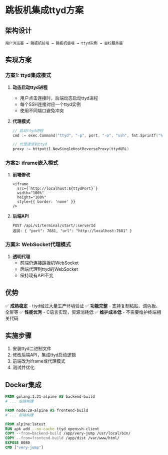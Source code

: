 # 跳板机集成ttyd方案

## 架构设计

```
用户浏览器 → 跳板机前端 → 跳板机后端 → ttyd实例 → 目标服务器
```

## 实现方案

### 方案1: ttyd集成模式

1. **动态启动ttyd进程**
   - 用户点击连接时，后端动态启动ttyd进程
   - 每个SSH连接对应一个ttyd实例
   - 使用不同端口避免冲突

2. **代理模式**
   ```go
   // 启动ttyd进程
   cmd := exec.Command("ttyd", "-p", port, "-o", "ssh", fmt.Sprintf("%s@%s", username, host))
   
   // 代理请求到ttyd
   proxy := httputil.NewSingleHostReverseProxy(ttydURL)
   ```

### 方案2: iframe嵌入模式

1. **前端修改**
   ```tsx
   <iframe 
     src={`http://localhost:${ttydPort}`}
     width="100%" 
     height="100%"
     style={{ border: 'none' }}
   />
   ```

2. **后端API**
   ```
   POST /api/v1/terminal/start/:serverId
   返回: { "port": 7681, "url": "http://localhost:7681" }
   ```

### 方案3: WebSocket代理模式

1. **透明代理**
   - 前端仍连接跳板机WebSocket
   - 后端代理到ttyd的WebSocket
   - 保持现有API不变

## 优势

✅ **成熟稳定** - ttyd经过大量生产环境验证
✅ **功能完整** - 支持复制粘贴、调色板、全屏等
✅ **性能优秀** - C语言实现，资源消耗低
✅ **维护成本低** - 不需要维护终端相关代码

## 实施步骤

1. 安装ttyd二进制文件
2. 修改后端API，集成ttyd启动逻辑
3. 前端改为iframe或代理模式
4. 测试并优化

## Docker集成

```dockerfile
FROM golang:1.21-alpine AS backend-build
# ... 后端构建

FROM node:20-alpine AS frontend-build  
# ... 前端构建

FROM alpine:latest
RUN apk add --no-cache ttyd openssh-client
COPY --from=backend-build /app/very-jump /usr/local/bin/
COPY --from=frontend-build /app/dist /var/www/html/
EXPOSE 8080
CMD ["very-jump"]
```










